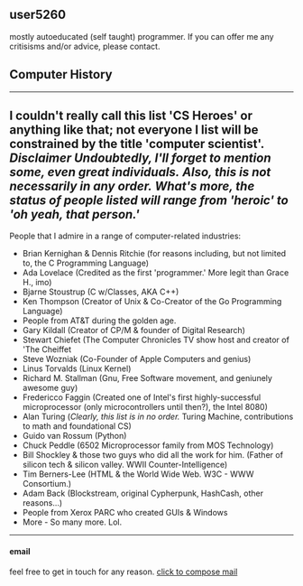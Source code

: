 <!---
README.md
http://github.com/user5260 
 --->
## user5260 ##
mostly autoeducated (self taught) programmer.
If you can offer me any critisisms and/or advice, please contact.

## Computer History ##  
---
I couldn't really call this list 'CS Heroes' or anything like that;
not everyone I list will be constrained by the title 'computer scientist'.
***Disclaimer*** *Undoubtedly, I'll forget to mention some, even great individuals.*
*Also, this is not necessarily in any order.*
*What's more, the status of people listed will range from 'heroic' to 'oh yeah, that person.'*
---
People that I admire in a range of computer-related industries:
- Brian Kernighan & Dennis Ritchie (for reasons including, but not limited to, the C Programming Language)
- Ada Lovelace (Credited as the first 'programmer.' More legit than Grace H., imo)
- Bjarne Stoustrup (C w/Classes, AKA C++)
- Ken Thompson (Creator of Unix & Co-Creator of the Go Programming Language)
- People from AT&T during the golden age.
- Gary Kildall (Creator of CP/M & founder of Digital Research)
- Stewart Chiefet (The Computer Chronicles TV show host and creator of 'The Cheiffet 
- Steve Wozniak (Co-Founder of Apple Computers and genius)
- Linus Torvalds (Linux Kernel)
- Richard M. Stallman (Gnu, Free Software movement, and geniunely awesome guy)
- Fredericco Faggin (Created one of Intel's first highly-successful microprocessor (only microcontrollers until then?), the Intel 8080)
- Alan Turing (*Clearly, this list is in no order.* Turing Machine, contributions to math and foundational CS)
- Guido van Rossum (Python)
- Chuck Peddle (6502 Microprocessor family from MOS Technology)
- Bill Shockley & those two guys who did all the work for him. (Father of silicon tech & silicon valley. WWII Counter-Intelligence)
- Tim Berners-Lee (HTML & the World Wide Web. W3C - WWW Consortium.)
- Adam Back (Blockstream, original Cypherpunk, HashCash, other reasons...)
- People from Xerox PARC who created GUIs & Windows
- More - So many more. Lol.

---
#### email ####
feel free to get in touch for any reason.
[click to compose mail](mailto:brianc2788@gmail.com)
<!--- /README.md --->
